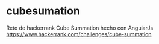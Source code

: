 # cubesumation
Reto de hackerrank Cube Summation hecho con AngularJs
https://www.hackerrank.com/challenges/cube-summation
